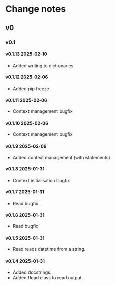 # Change notes

## v0

### v0.1

#### v0.1.13 2025-02-10

- Added writing to dictionaries

#### v0.1.12 2025-02-06

- Added pip freeze

#### v0.1.11 2025-02-06

- Context management bugfix

#### v0.1.10 2025-02-06

- Context management bugfix

#### v0.1.9 2025-02-06

- Added context management (with statements)

#### v0.1.8 2025-01-31

- Context initialisation bugfix

#### v0.1.7 2025-01-31

- Read bugfix

#### v0.1.6 2025-01-31

- Read bugfix

#### v0.1.5 2025-01-31

- Read reads datetime from a string.

#### v0.1.4 2025-01-31

- Added docstrings.
- Added Read class to read output.
